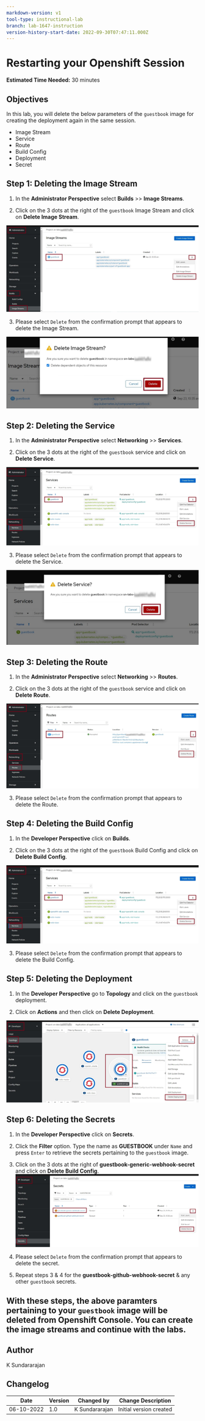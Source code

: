 ```yaml
---
markdown-version: v1
tool-type: instructional-lab
branch: lab-1647-instruction
version-history-start-date: 2022-09-30T07:47:11.000Z
---
```

# Restarting your Openshift Session

**Estimated Time Needed:** 30 minutes

## Objectives

In this lab, you will delete the below parameters of the `guestbook` image for creating the deployment again in the same session.

- Image Stream
- Service
- Route
- Build Config
- Deployment
- Secret


## Step 1: Deleting the Image Stream

1. In the **Administrator Perspective** select **Builds** >> **Image Streams**.

2. Click on the 3 dots at the right of the `guestbook` Image Stream and click on **Delete Image Stream**.

![img_stream_deletion](images/img_stream_deletion.jpg)

3. Please select `Delete` from the confirmation prompt that appears to delete the Image Stream.

![img_stream_deletion_confirmation](images/img_stream_deletion_confirmation.jpg)


## Step 2: Deleting the Service

1. In the **Administrator Perspective** select **Networking** >> **Services**.

2. Click on the 3 dots at the right of the `guestbook` service and click on **Delete Service**.

![service_deletion](images/service_deletion.jpg)

3. Please select `Delete` from the confirmation prompt that appears to delete the Service.

![service_deletion_confirmation](images/service_deletion_confirmation.jpg)


## Step 3: Deleting the Route

1. In the **Administrator Perspective** select **Networking** >> **Routes**.

2. Click on the 3 dots at the right of the `guestbook` service and click on **Delete Route**.

![route_deletion](images/route_deletion.jpg)

3. Please select `Delete` from the confirmation prompt that appears to delete the Route.


## Step 4: Deleting the Build Config

1. In the **Developer Perspective** click on **Builds**.

2. Click on the 3 dots at the right of the `guestbook` Build Config and click on **Delete Build Config**.

![service_deletion](images/service_deletion.jpg)

3. Please select `Delete` from the confirmation prompt that appears to delete the Build Config.


## Step 5: Deleting the Deployment

1. In the **Developer Perspective** go to **Topology** and click on the `guestbook` deployment.

2. Click on **Actions** and then click on **Delete Deployment**.

![deployment_deletion](images/deployment_deletion.jpg)


## Step 6: Deleting the Secrets

1. In the **Developer Perspective** click on **Secrets**.

2. Click the **Filter** option. Type the name as **GUESTBOOK** under `Name` and press `Enter` to retrieve the secrets pertaining to the `guestbook` image.

3. Click on the 3 dots at the right of  **guestbook-generic-webhook-secret** and click on **Delete Build Config**. 
![secret_deletion](images/secret_deletion.jpg)

4. Please select `Delete` from the confirmation prompt that appears to delete the secret.

5. Repeat steps 3 & 4 for the **guestbook-github-webhook-secret** & any other `guestbook` secrets.


## With these steps, the above paramters pertaining to your `guestbook` image will be deleted from Openshift Console. You can create the image streams and continue with the labs.


## Author
K Sundararajan

## Changelog
| Date | Version | Changed by | Change Description |
|------|--------|--------|---------|
| 06-10-2022 | 1.0 | K Sundararajan | Initial version created |
